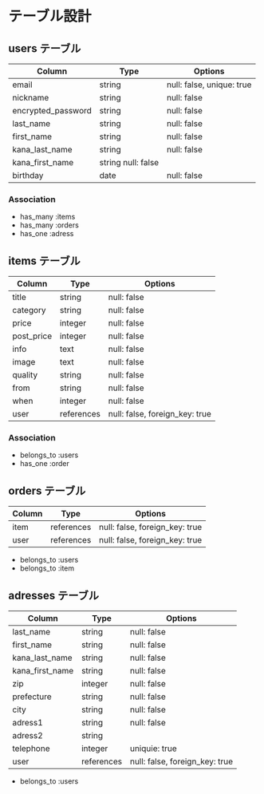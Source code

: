 # テーブル設計

## users テーブル

| Column             | Type   | Options                   |
| ------------------ | ------ | --------------------------|
| email              | string | null: false, unique: true |
| nickname           | string | null: false               |
| encrypted_password | string | null: false               |
| last_name          | string | null: false               |
| first_name         | string | null: false               |
| kana_last_name     | string | null: false               |
| kana_first_name    | string   null: false               |
| birthday           | date   | null: false               |
### Association

- has_many :items
- has_many :orders
- has_one  :adress

## items テーブル

| Column           | Type       | Options                        |
| ---------------- | ------     | -------------------------------|
| title            | string     | null: false                    |
| category         | string     | null: false                    |
| price            | integer    | null: false                    |
| post_price       | integer    | null: false                    |
| info             | text       | null: false                    |
| image            | text       | null: false                    |
| quality          | string     | null: false                    |
| from             | string     | null: false                    |
| when             | integer    | null: false                    |
| user             | references | null: false, foreign_key: true |

### Association

- belongs_to :users
- has_one    :order

## orders テーブル

| Column     | Type       | Options                        |
| ---------- | ---------- | ------------------------------ |
| item       | references | null: false, foreign_key: true |
| user       | references | null: false, foreign_key: true |

- belongs_to :users
- belongs_to :item

## adresses テーブル

| Column             | Type       | Options                        |
| ------------------ | ---------- | -------------------------------|
| last_name          | string     | null: false                    |
| first_name         | string     | null: false                    |
| kana_last_name     | string     | null: false                    |
| kana_first_name    | string     | null: false                    |
| zip                | integer    | null: false                    |
| prefecture         | string     | null: false                    |
| city               | string     | null: false                    |
| adress1            | string     | null: false                    |
| adress2            | string     |                                |
| telephone          | integer    | uniquie: true                  |
| user               | references | null: false, foreign_key: true |

- belongs_to :users